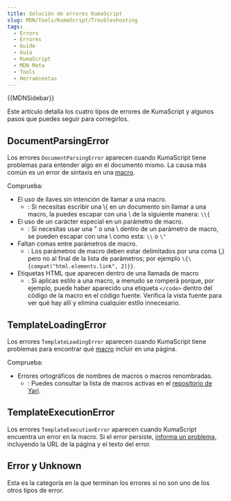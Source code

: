 ```yaml
---
title: Solución de errores KumaScript
slug: MDN/Tools/KumaScript/Troubleshooting
tags:
  - Errors
  - Errores
  - Guide
  - Guía
  - KumaScript
  - MDN Meta
  - Tools
  - Herramientas
---
```


{{MDNSidebar}}

Este artículo detalla los cuatro tipos de errores de KumaScript y algunos pasos que puedes seguir para corregirlos.

## DocumentParsingError

Los errores `DocumentParsingError` aparecen cuando KumaScript tiene problemas para entender algo en el documento mismo. La causa más común es un error de sintaxis en una [macro](/es/docs/MDN/Writing_guidelines/Page_structures/Macros).

Comprueba:

- El uso de llaves sin intención de llamar a una macro.
  - : Si necesitas escribir una \\{ en un documento sin llamar a una macro, la puedes escapar con una \ de la siguiente manera: `\\{`
- El uso de un carácter especial en un parámetro de macro.
  - : Si necesitas usar una " o una \ dentro de un parámetro de macro, se pueden escapar con una \ como esta: `\\` o `\"`
- Faltan comas entre parámetros de macro.
  - : Los parámetros de macro deben estar delimitados por una coma (,) pero no al final de la lista de parámetros; por ejemplo `\{\{compat("html.elements.link", 2)}}`.
- Etiquetas HTML que aparecen dentro de una llamada de macro
  - : Si aplicas estilo a una macro, a menudo se romperá porque, por ejemplo, puede haber aparecido una etiqueta `</code>` dentro del código de la macro en el código fuente. Verifica la vista fuente para ver qué hay allí y elimina cualquier estilo innecesario.

## TemplateLoadingError

Los errores `TemplateLoadingError` aparecen cuando KumaScript tiene problemas para encontrar qué [macro](/es/docs/MDN/Writing_guidelines/Page_structures/Macros) incluir en una página.

Comprueba:

- Errores ortográficos de nombres de macros o macros renombradas.
  - : Puedes consultar la lista de macros activas en el [repositorio de Yari](https://github.com/mdn/yari/tree/main/kumascript/macros).

## TemplateExecutionError

Los errores `TemplateExecutionError` aparecen cuando KumaScript encuentra un error en la macro. Si el error persiste, [informa un problema](https://github.com/mdn/yari/issues), incluyendo la URL de la página y el texto del error.

## Error y Unknown

Esta es la categoría en la que terminan los errores si no son uno de los otros tipos de error.
